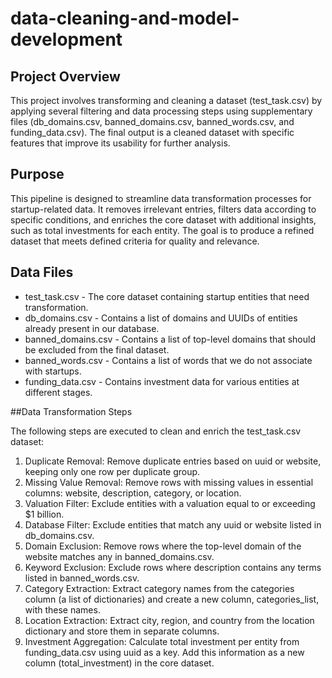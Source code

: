 # data-cleaning-and-model-development

## Project Overview

This project involves transforming and cleaning a dataset (test_task.csv) by applying several filtering and data processing steps using supplementary files (db_domains.csv, banned_domains.csv, banned_words.csv, and funding_data.csv). The final output is a cleaned dataset with specific features that improve its usability for further analysis.

## Purpose
This pipeline is designed to streamline data transformation processes for startup-related data. It removes irrelevant entries, filters data according to specific conditions, and enriches the core dataset with additional insights, such as total investments for each entity. The goal is to produce a refined dataset that meets defined criteria for quality and relevance.

## Data Files
- test_task.csv - The core dataset containing startup entities that need transformation.
- db_domains.csv - Contains a list of domains and UUIDs of entities already present in our database.
- banned_domains.csv - Contains a list of top-level domains that should be excluded from the final dataset.
- banned_words.csv - Contains a list of words that we do not associate with startups.
- funding_data.csv - Contains investment data for various entities at different stages.

##Data Transformation Steps

The following steps are executed to clean and enrich the test_task.csv dataset:

1. Duplicate Removal: Remove duplicate entries based on uuid or website, keeping only one row per duplicate group.
2. Missing Value Removal: Remove rows with missing values in essential columns: website, description, category, or location.
3. Valuation Filter: Exclude entities with a valuation equal to or exceeding $1 billion.
4. Database Filter: Exclude entities that match any uuid or website listed in db_domains.csv.
5. Domain Exclusion: Remove rows where the top-level domain of the website matches any in banned_domains.csv.
6. Keyword Exclusion: Exclude rows where description contains any terms listed in banned_words.csv.
7. Category Extraction: Extract category names from the categories column (a list of dictionaries) and create a new column, categories_list, with these names.
8. Location Extraction: Extract city, region, and country from the location dictionary and store them in separate columns.
9. Investment Aggregation: Calculate total investment per entity from funding_data.csv using uuid as a key. Add this information as a new column (total_investment) in the core dataset.
